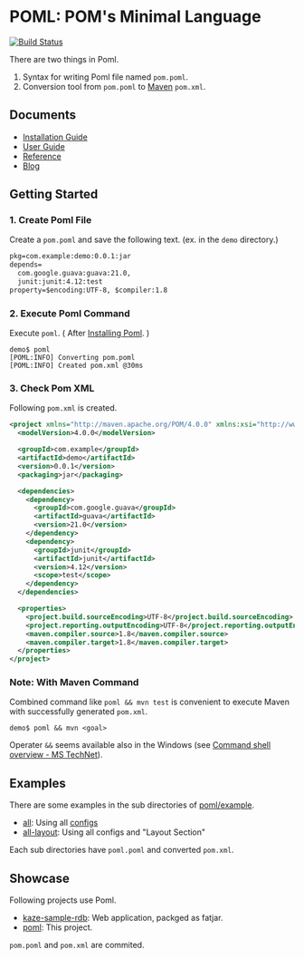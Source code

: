 # POML: POM's Minimal Language
[![Build Status](https://travis-ci.org/mamorum/poml.svg?branch=master)](https://travis-ci.org/mamorum/poml)

There are two things in Poml.

1. Syntax for writing Poml file named `pom.poml`.
2. Conversion tool from `pom.poml` to [Maven](https://maven.apache.org/) `pom.xml`.


## Documents
- [Installation Guide](doc/installation-guide.md)
- [User Guide](doc/user-guide.md)
- [Reference](https://github.com/mamorum/poml/wiki)
- [Blog](http://java-poml.blogspot.com/)


## Getting Started
### 1. Create Poml File
Create a `pom.poml` and save the following text. (ex. in the `demo` directory.)

```txt
pkg=com.example:demo:0.0.1:jar
depends=
  com.google.guava:guava:21.0,
  junit:junit:4.12:test
property=$encoding:UTF-8, $compiler:1.8
```


### 2. Execute Poml Command
Execute `poml`. ( After [Installing Poml](doc/installation-guide.md). )

```
demo$ poml
[POML:INFO] Converting pom.poml
[POML:INFO] Created pom.xml @30ms
```

### 3. Check Pom XML
Following `pom.xml` is created.

```xml
<project xmlns="http://maven.apache.org/POM/4.0.0" xmlns:xsi="http://www.w3.org/2001/XMLSchema-instance" xsi:schemaLocation="http://maven.apache.org/POM/4.0.0 http://maven.apache.org/xsd/maven-4.0.0.xsd">
  <modelVersion>4.0.0</modelVersion>

  <groupId>com.example</groupId>
  <artifactId>demo</artifactId>
  <version>0.0.1</version>
  <packaging>jar</packaging>

  <dependencies>
    <dependency>
      <groupId>com.google.guava</groupId>
      <artifactId>guava</artifactId>
      <version>21.0</version>
    </dependency>
    <dependency>
      <groupId>junit</groupId>
      <artifactId>junit</artifactId>
      <version>4.12</version>
      <scope>test</scope>
    </dependency>
  </dependencies>

  <properties>
    <project.build.sourceEncoding>UTF-8</project.build.sourceEncoding>
    <project.reporting.outputEncoding>UTF-8</project.reporting.outputEncoding>
    <maven.compiler.source>1.8</maven.compiler.source>
    <maven.compiler.target>1.8</maven.compiler.target>
  </properties>
</project>
```

### Note: With Maven Command
Combined command like `poml && mvn test` is convenient to execute Maven with successfully generated `pom.xml`. 

```
demo$ poml && mvn <goal>
```

Operater `&&` seems available also in the Windows (see [Command shell overview - MS TechNet](https://technet.microsoft.com/en-us/library/bb490954.aspx)).


## Examples
There are some examples in the sub directories of [poml/example](example).

- [all](example/all): Using all [configs](https://github.com/mamorum/poml/wiki)
- [all-layout](example/all-layout): Using all configs and "Layout Section"

Each sub directories have `poml.poml` and converted `pom.xml`.


## Showcase
Following projects use Poml.

- [kaze-sample-rdb](https://github.com/mamorum/kaze-sample/tree/master/rdb): Web application, packged as fatjar.
- [poml](https://github.com/mamorum/poml): This project.

 `pom.poml` and `pom.xml` are commited.
